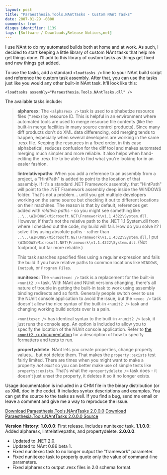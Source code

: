 ```yaml
---
layout: post
title: "Paraesthesia.Tools.NAntTasks - Custom NAnt Tasks"
date: 2007-01-29 -0800
comments: true
disqus_identifier: 1139
tags: [Software / Downloads,Release Notices,net]
---
```

I use NAnt to do my automated builds both at home and at work. As such,
I decided to start keeping a little library of custom NAnt tasks that
help me get things done. I'll add to this library of custom tasks as
things get fixed and new things get added.
 
 To use the tasks, add a standard `<loadtasks />` line to your NAnt
build script and reference the custom task assembly. After that, you can
use the tasks just like you would any other built-in NAnt task. It'll
look like this:
 
 `<loadtasks assembly="Paraesthesia.Tools.NAntTasks.dll" />`
 
 The available tasks include:

> 
>  **alpharesx**: The `<alpharesx />` task is used to alphabetize
> resource files (\*.resx) by resource ID. This is helpful in an
> environment where automated tools are used to merge resource file
> contents (like the built-in merge facilities in many source control
> products). Since many diff products don't do XML data differencing,
> odd merging tends to happen, especially when several developers are
> working in the same .resx file. Keeping the resources in a fixed
> order, in this case alphabetical, reduces confusion for the diff tool
> and makes automated merging much simpler and more reliable. It also
> helps when hand-editing the .resx file to be able to find what you're
> looking for in an easier fashion.
>  
>  
>  **lintrelativepaths**: When you add a reference to an assembly from a
> project, a "HintPath" is added to point to the location of that
> assembly. If it's a standard .NET Framework assembly, that "HintPath"
> will point to the .NET Framework assembly deep inside the WINDOWS
> folder. That's not a problem... until you get multiple developers
> working on the same source but checking it out to different locations
> on their machines. The reason is that by default, references get added
> with *relative paths* - so you might see something like
> `..\..\WINDOWS\Microsoft.NET\Framework\v1.1.4322\System.dll`. However,
> if that's not the relative path to the .NET 1.1 System.dll from where
> I checked out the code, my build will fail. How do you solve it? I
> solve it by using absolute paths - rather than
> `..\..\WINDOWS\Microsoft.NET\Framework\v1.1.4322\System.dll`, I put
> `\WINDOWS\Microsoft.NET\Framework\v1.1.4322\System.dll`. (Not
> foolproof, but far more reliable.)
>  
>  This task searches specified files using a regular expression and
> fails the build if you have relative paths to common locations like
> `WINDOWS`, `Inetpub`, or `Program Files`.
>  
>  
>  **nunitexec**: The `<nunitexec />` task is a replacement for the
> built-in `<nunit2 />` task. With NAnt and NUnit versions changing,
> there's all nature of trouble in getting the built-in task to work
> using assembly binding redirects and so forth. Generally people switch
> over to use the NUnit console application to avoid the issue, but the
> `<exec />` task doesn't allow the nice syntax of the built-in
> `<nunit2 />` task and changing working build scripts over is a pain.
>  
>  `<nunitexec />` has identical syntax to the built-in `<nunit2 />`
> task, it just runs the console app. An option is included to allow you
> to specify the location of the NUnit console application. Refer to
> [the `<nunit2 />`
> documentation](http://nant.sourceforge.net/release/latest/help/tasks/nunit2.html)
> for a description of how to specify formatters and tests to run.
>  
>  
>  **propertydelete**: NAnt lets you create properties, change property
> values... but not delete them. That makes the `property::exists` test
> fairly limited. There are times when you might want to make a property
> *not exist* so you can better make use of simple tests like
> `property::exists`. That's what the `<propertydelete />` task does -
> it doesn't just unset the property, it deletes it so it no longer
> exists.

 Usage documentation is included in a CHM file in the binary
distribution (or as XML doc in the code). It includes syntax
descriptions and examples. You can get the source to the tasks as well.
If you find a bug, send me email or leave a comment and give me a way to
reproduce the issue.
 
 [Download Paraesthesia.Tools.NAntTasks
2.0.0.0](https://onedrive.live.com/redir?resid=C2CB832A5EC9B707!45411&authkey=!ALMe903OOYTQhoU&ithint=file%2czip)
 [Download Paraesthesia.Tools.NAntTasks 2.0.0.0
Source](https://onedrive.live.com/redir?resid=C2CB832A5EC9B707!45410&authkey=!AM6wM4J2TLcyATY&ithint=file%2czip)
 
 **Version History:**
 **1.0.0.0**: First release. Includes nunitexec task.
 **1.1.0.0**: Added alpharesx, lintrelativepaths, and propertydelete.
 **2.0.0.0**:
-   Updated to .NET 2.0.
-   Updated to NAnt 0.86 beta 1.
-   Fixed nunitexec task to no longer output the "framework" parameter.
-   Fixed nunitexec task to properly quote only the value of
    command-line parameters.
-   Fixed alpharesx to output .resx files in 2.0 schema format.


